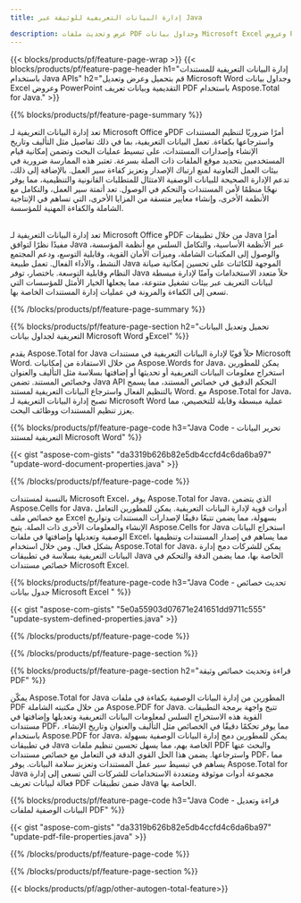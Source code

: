 ```yaml
---
title: إدارة البيانات التعريفية للوثيقة عبر Java 

description: عرض وتحديث ملفات PDF وجداول بيانات Microsoft Excel وعروض PowerPoint التقديمية وبيانات تعريف مستندات Word عبر تطبيق Java الخاص بك.
---
```


{{< blocks/products/pf/feature-page-wrap >}}
{{< blocks/products/pf/feature-page-header h1="إدارة البيانات التعريفية للمستندات باستخدام Java APIs" h2="قم بتحميل وعرض وتعديل Microsoft Word وجداول بيانات Excel وعروض PowerPoint التقديمية وبيانات تعريف PDF باستخدام Aspose.Total for Java." >}}

{{% blocks/products/pf/feature-page-summary %}}

تعد إدارة البيانات التعريفية لـ Microsoft Office وPDF أمرًا ضروريًا لتنظيم المستندات واسترجاعها بكفاءة. تعمل البيانات التعريفية، بما في ذلك تفاصيل مثل التأليف وتاريخ الإنشاء وإصدارات المستندات، على تبسيط عمليات البحث وتضمن إمكانية قيام المستخدمين بتحديد موقع الملفات ذات الصلة بسرعة. تعتبر هذه الممارسة ضرورية في بيئات العمل التعاونية لمنع ارتباك الإصدار وتعزيز كفاءة سير العمل. بالإضافة إلى ذلك، تدعم الإدارة الصحيحة للبيانات الوصفية الامتثال للمتطلبات القانونية والتنظيمية، مما يوفر نهجًا منظمًا لأمن المستندات والتحكم في الوصول. تعد أتمتة سير العمل، والتكامل مع الأنظمة الأخرى، وإنشاء معايير متسقة من المزايا الأخرى، التي تساهم في الإنتاجية الشاملة والكفاءة المهنية للمؤسسة. <br /><br />

تعد إدارة البيانات التعريفية لـ Microsoft Office وPDF من خلال تطبيقات Java أمرًا مفيدًا نظرًا لتوافق Java عبر الأنظمة الأساسية، والتكامل السلس مع أنظمة المؤسسة، والوصول إلى المكتبات الشاملة، وميزات الأمان القوية، وقابلية التوسع، ودعم المجتمع النشط، والأداء الفعال. تعمل طبيعة Java الموجهة للكائنات على تحسين إمكانية صيانة النظام وقابلية التوسعة. باختصار، توفر Java حلاً متعدد الاستخدامات وآمنًا لإدارة مبسطة لبيانات التعريف عبر بيئات تشغيل متنوعة، مما يجعلها الخيار الأمثل للمؤسسات التي تسعى إلى الكفاءة والمرونة في عمليات إدارة المستندات الخاصة بها.

{{% /blocks/products/pf/feature-page-summary  %}}


{{% blocks/products/pf/feature-page-section  h2="تحميل وتعديل البيانات التعريفية لجداول بيانات Microsoft Word وExcel" %}}

يقدم Aspose.Total for Java حلاً قويًا لإدارة البيانات التعريفية في مستندات Microsoft Word. من خلال الاستفادة من إمكانيات Aspose.Words for Java، يمكن للمطورين استخراج معلومات البيانات التعريفية أو تحديثها أو إضافتها بسلاسة مثل التأليف والعنوان وخصائص المستند. تضمن Java API التحكم الدقيق في خصائص المستند، مما يسمح بالتنظيم الفعال واسترجاع البيانات التعريفية لمستند Word. مع Aspose.Total for Java، تصبح إدارة البيانات التعريفية لـ Microsoft Word عملية مبسطة وقابلة للتخصيص، مما يعزز تنظيم المستندات ووظائف البحث.

{{% blocks/products/pf/feature-page-code h3="Java Code - تحرير البيانات التعريفية لمستند Microsoft Word" %}}

{{< gist "aspose-com-gists" "da3319b626b82e5db4ccfd4c6da6ba97" "update-word-document-properties.java" >}}

{{% /blocks/products/pf/feature-page-code  %}}

بالنسبة لمستندات Microsoft Excel، يوفر Aspose.Total for Java، الذي يتضمن Aspose.Cells for Java، أدوات قوية لإدارة البيانات التعريفية. يمكن للمطورين التعامل مع خصائص ملف Excel بسهولة، مما يضمن تتبعًا دقيقًا لإصدارات المستندات وتواريخ الإنشاء والمعلومات الأخرى ذات الصلة. يتيح Aspose.Cells for Java استخراج البيانات الوصفية وتعديلها وإضافتها في ملفات Excel، مما يساهم في إصدار المستندات وتنظيمها بشكل فعال. ومن خلال استخدام Aspose.Total for Java، يمكن للشركات دمج إدارة البيانات التعريفية بسلاسة في تطبيقات Java الخاصة بها، مما يضمن الدقة والتحكم في خصائص مستندات Microsoft Excel.


{{% blocks/products/pf/feature-page-code h3="Java Code - تحديث خصائص جدول بيانات Microsoft Excel " %}}

{{< gist "aspose-com-gists" "5e0a55903d07671e241651dd9711c555" "update-system-defined-properties.java" >}}

{{% /blocks/products/pf/feature-page-code  %}}

{{% /blocks/products/pf/feature-page-section %}}


{{% blocks/products/pf/feature-page-section  h2="قراءة وتحديث خصائص وثيقة PDF" %}}

يمكّن Aspose.Total for Java المطورين من إدارة البيانات الوصفية بكفاءة في ملفات PDF من خلال مكتبته الشاملة Aspose.PDF for Java. تتيح واجهة برمجة التطبيقات القوية هذه الاستخراج السلس لمعلومات البيانات التعريفية وتعديلها وإضافتها في مستندات PDF، مما يوفر تحكمًا دقيقًا في الخصائص مثل التأليف والعنوان وتاريخ الإنشاء. باستخدام Aspose.PDF for Java، يمكن للمطورين دمج إدارة البيانات الوصفية بسهولة في تطبيقات Java الخاصة بهم، مما يسهل تحسين تنظيم ملفات PDF والبحث عنها واسترجاعها. يضمن هذا الحل القوي الدقة في التعامل مع خصائص مستندات PDF، مما يساهم في تبسيط سير عمل المستندات وتعزيز سلامة البيانات. يوفر Aspose.Total for Java مجموعة أدوات موثوقة ومتعددة الاستخدامات للشركات التي تسعى إلى إدارة فعالة لبيانات تعريف PDF ضمن تطبيقات Java الخاصة بها.

{{% blocks/products/pf/feature-page-code h3="Java Code - قراءة وتعديل البيانات الوصفية لملفات PDF" %}}

{{< gist "aspose-com-gists" "da3319b626b82e5db4ccfd4c6da6ba97" "update-pdf-file-properties.java" >}}

{{% /blocks/products/pf/feature-page-code  %}}

{{% /blocks/products/pf/feature-page-section %}}

{{< blocks/products/pf/agp/other-autogen-total-feature>}}